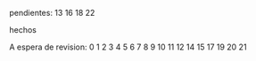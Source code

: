 pendientes: 
13
16
18
22


hechos



A espera de revision:
0
1
2
3
4
5
6
7
8
9
10
11
12
14
15
17
19
20
21
